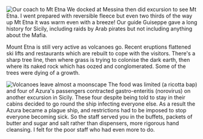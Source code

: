![Our coach to Mt Etna](coach.JPG)
We docked at Messina then did excursion to see Mt Etna. I went prepared with reversible
fleece but even two thirds of the way up Mt Etna it was warm even with a breeze!
Our guide Guiseppe gave a long history for Sicily, including raids by Arab pirates but
not including anything about the Mafia.

Mount Etna is still very active as volcanoes go. Recent eruptions flattened ski lifts
and restaurants which are rebuilt to cope with the visitors. There's a sharp tree line,
then where grass is trying to colonise the dark earth, then where its naked rock which has
oozed and conglomerated.  Some of the trees were dying of a growth.

![Volcanoes leave almost a moonscape](crater2.JPG)
The food was limited (a ricotta bap) and four of Azura's passengers contracted
gastro-enteritis (norovirus) on another excursion in Sicily. These four despite being
told to stay in their cabins decided to go round the ship infecting everyone
else. As a result the Azura became a plague ship, and restrictions had to be
imposed to stop everyone becoming sick.  So the staff served you in the buffets,
packets of butter and sugar and salt rather than dispensers, more rigorous hand
cleansing. I felt for the poor staff who had even more to do.
